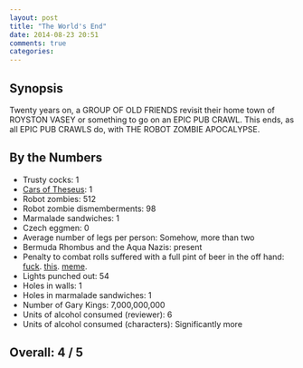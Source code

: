 ```yaml
---
layout: post
title: "The World's End"
date: 2014-08-23 20:51
comments: true
categories: 
---
```


Synopsis
--------

Twenty years on, a GROUP OF OLD FRIENDS revisit their home town of ROYSTON VASEY or something to go on an EPIC PUB CRAWL. This ends, as all EPIC PUB CRAWLS do, with THE ROBOT ZOMBIE APOCALYPSE.

By the Numbers
--------------

* Trusty cocks: 1
* [Cars of Theseus](http://en.wikipedia.org/wiki/Ship_of_Theseus): 1
* Robot zombies: 512
* Robot zombie dismemberments: 98
* Marmalade sandwiches: 1
* Czech eggmen: 0
* Average number of legs per person: Somehow, more than two
* Bermuda Rhombus and the Aqua Nazis: present
* Penalty to combat rolls suffered with a full pint of beer in the off hand: [fuck](../shoot-em-up/). [this](../hellboy-ii-the-golden-army/). [meme](https://twitter.com/i_renton/status/191642136020656129).
* Lights punched out: 54
* Holes in walls: 1
* Holes in marmalade sandwiches: 1
* Number of Gary Kings: 7,000,000,000
* Units of alcohol consumed (reviewer): 6
* Units of alcohol consumed (characters): Significantly more

Overall: 4 / 5
--------------
